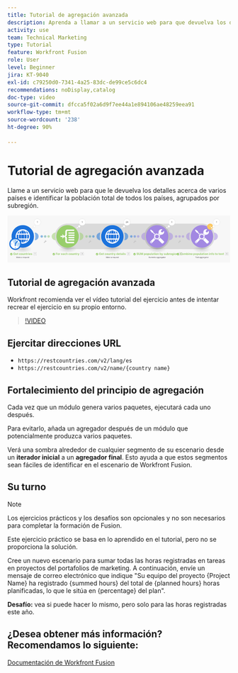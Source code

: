 ```yaml
---
title: Tutorial de agregación avanzada
description: Aprenda a llamar a un servicio web para que devuelva los detalles acerca de varios países e identificar la población, agrupada por subregión, todo en  [!DNL Adobe Workfront Fusion].
activity: use
team: Technical Marketing
type: Tutorial
feature: Workfront Fusion
role: User
level: Beginner
jira: KT-9040
exl-id: c79250d0-7341-4a25-83dc-de99ce5c6dc4
recommendations: noDisplay,catalog
doc-type: video
source-git-commit: dfcca5f02a6d9f7ee44a1e894106ae48259eea91
workflow-type: tm+mt
source-wordcount: '238'
ht-degree: 90%

---
```


# Tutorial de agregación avanzada

Llame a un servicio web para que le devuelva los detalles acerca de varios países e identificar la población total de todos los países, agrupados por subregión.

![Una imagen del escenario de Fusion](assets/iteration-and-aggregation-3.png)

## Tutorial de agregación avanzada

Workfront recomienda ver el vídeo tutorial del ejercicio antes de intentar recrear el ejercicio en su propio entorno.

>[!VIDEO](https://video.tv.adobe.com/v/335281/?quality=12&learn=on&enablevpops)

## Ejercitar direcciones URL

* `https://restcountries.com/v2/lang/es`
* `https://restcountries.com/v2/name/{country name}`



## Fortalecimiento del principio de agregación

Cada vez que un módulo genera varios paquetes, ejecutará cada uno después.

Para evitarlo, añada un agregador después de un módulo que potencialmente produzca varios paquetes.

Verá una sombra alrededor de cualquier segmento de su escenario desde un **iterador inicial** a un **agregador final**. Esto ayuda a que estos segmentos sean fáciles de identificar en el escenario de Workfront Fusion.

## Su turno

>[!NOTE]
>
>Los ejercicios prácticos y los desafíos son opcionales y no son necesarios para completar la formación de Fusion.

Este ejercicio práctico se basa en lo aprendido en el tutorial, pero no se proporciona la solución.

Cree un nuevo escenario para sumar todas las horas registradas en tareas en proyectos del portafolios de marketing. A continuación, envíe un mensaje de correo electrónico que indique &quot;Su equipo del proyecto {Project Name} ha registrado {summed hours} del total de {planned hours} horas planificadas, lo que le sitúa en {percentage} del plan&quot;.

**Desafío:** vea si puede hacer lo mismo, pero solo para las horas registradas este año.

## ¿Desea obtener más información? Recomendamos lo siguiente:

[Documentación de Workfront Fusion](https://experienceleague.adobe.com/en/docs/workfront-fusion/using/get-started-with-fusion/understand-workfront-fusion/workfront-fusion-overview)

